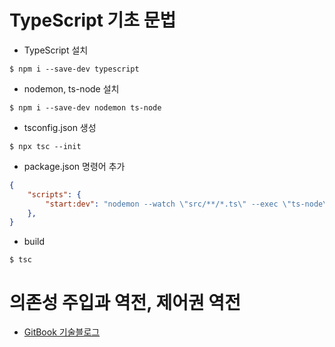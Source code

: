 # TypeScript 기초 문법

- TypeScript 설치

```
$ npm i --save-dev typescript
```

- nodemon, ts-node 설치

```
$ npm i --save-dev nodemon ts-node 
```

- tsconfig.json 생성

```
$ npx tsc --init 
```

- package.json 명령어 추가

```json
{
    "scripts": {
        "start:dev": "nodemon --watch \"src/**/*.ts\" --exec \"ts-node\" src/index.ts"
    },
}
```

- build

```
$ tsc
```

# 의존성 주입과 역전, 제어권 역전

- [GitBook 기술블로그](https://choewy.github.io/gitbook/node.js/7)
